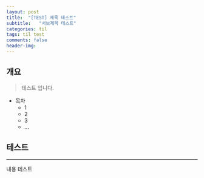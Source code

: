 ```yaml
---
layout: post
title:  "[TEST] 제목 테스트"
subtitle:   "서브제목 테스트"
categories: til
tags: til test
comments: false
header-img: 
---
```


## 개요
> 테스트 입니다.

- 목차
	- 1 
	- 2
	- 3
	- ...
 

## 테스트
---
내용 테스트  

